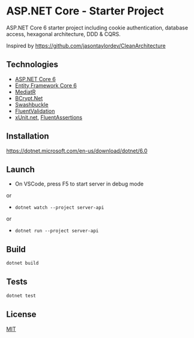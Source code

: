 # ASP.NET Core - Starter Project

ASP.NET Core 6 starter project including cookie authentication, database access, hexagonal architecture, DDD & CQRS.

Inspired by https://github.com/jasontaylordev/CleanArchitecture

## Technologies

* [ASP.NET Core 6](https://docs.microsoft.com/en-us/aspnet/core/introduction-to-aspnet-core?view=aspnetcore-6.0)
* [Entity Framework Core 6](https://docs.microsoft.com/en-us/ef/core/)
* [MediatR](https://github.com/jbogard/MediatR)
* [BCrypt.Net](https://github.com/BcryptNet/bcrypt.net)
* [Swashbuckle](https://github.com/domaindrivendev/Swashbuckle.AspNetCore)
* [FluentValidation](https://fluentvalidation.net/)
* [xUnit.net](https://xunit.net/), [FluentAssertions](https://fluentassertions.com/)

## Installation

https://dotnet.microsoft.com/en-us/download/dotnet/6.0

## Launch

* On VSCode, press F5 to start server in debug mode

or

* `dotnet watch --project server-api`

or

* `dotnet run --project server-api`

## Build

```bash
dotnet build
```

## Tests

```bash
dotnet test
```

## License
[MIT](https://choosealicense.com/licenses/mit/)